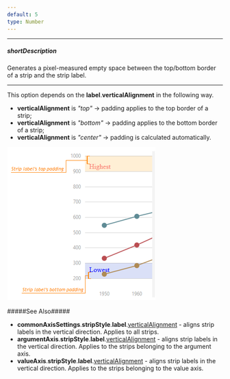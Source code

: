 ```yaml
---
default: 5
type: Number
---
```

---
##### shortDescription
Generates a pixel-measured empty space between the top/bottom border of a strip and the strip label.

---
This option depends on the **label**.**verticalAlignment** in the following way.

- **verticalAlignment** is *"top"* &rarr; padding applies to the top border of a strip;       
- **verticalAlignment** is *"bottom"* &rarr; padding applies to the bottom border of a strip;      
- **verticalAlignment** is *"center"* &rarr; padding is calculated automatically.

![DevExtreme HTML5 Charts StripPadding](/images/ChartJS/StripPaddingTopBottom.png)

#####See Also#####
- **commonAxisSettings**.**stripStyle**.**label**.[verticalAlignment](/api-reference/20%20Data%20Visualization%20Widgets/dxChart/1%20Configuration/commonAxisSettings/stripStyle/label/verticalAlignment.md '/Documentation/ApiReference/Data_Visualization_Widgets/dxChart/Configuration/commonAxisSettings/stripStyle/label/#verticalAlignment') - aligns strip labels in the vertical direction. Applies to all strips.
- **argumentAxis**.**stripStyle**.**label**.[verticalAlignment](/api-reference/20%20Data%20Visualization%20Widgets/dxChart/1%20Configuration/commonAxisSettings/stripStyle/label/verticalAlignment.md '/Documentation/ApiReference/Data_Visualization_Widgets/dxChart/Configuration/argumentAxis/stripStyle/label/#verticalAlignment') - aligns strip labels in the vertical direction. Applies to the strips belonging to the argument axis.
- **valueAxis**.**stripStyle**.**label**.[verticalAlignment](/api-reference/20%20Data%20Visualization%20Widgets/dxChart/1%20Configuration/commonAxisSettings/stripStyle/label/verticalAlignment.md '/Documentation/ApiReference/Data_Visualization_Widgets/dxChart/Configuration/valueAxis/stripStyle/label/#verticalAlignment') - aligns strip labels in the vertical direction. Applies to the strips belonging to the value axis.